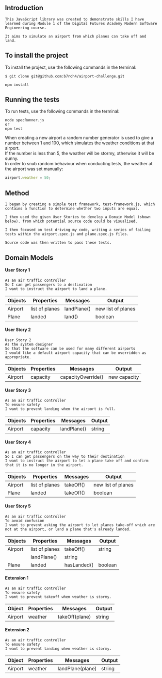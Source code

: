 ## Introduction
```
This JavaScript library was created to demonstrate skills I have learned during Module 1 of the Digital Futures Academy Modern Software Engineering course.

It aims to simulate an airport from which planes can take off and land.
```

## To install the project
To install the project, use the following commands in the terminal:
```
$ git clone git@github.com:b7rch4/airport-challenge.git

npm install
```

## Running the tests
To run tests, use the following commands in the terminal:
```
node specRunner.js
or
npm test
```
When creating a new airport a random number generator is used to give a number between 1 and 100, which simulates the weather conditions at that airport. <br>
If the number is less than 5, the weather will be stormy, otherwise it will be sunny. <br>
In order to snub random behaviour when conducting tests, the weather at the airport was set manually:
```js
airport.weather = 50;
```

## Method
```
I began by creating a simple test framework, test-framework.js, which contains a function to determine whether two inputs are equal.

I then used the given User Stories to develop a Domain Model (shown below), from which potential source code could be visualised.

I then focused on test driving my code, writing a series of failing tests within the airport.spec.js and plane.spec.js files.

Source code was then written to pass these tests.
```

## Domain Models

#### User Story 1
```
As an air traffic controller
So I can get passengers to a destination
I want to instruct the airport to land a plane.
```

Objects|Properties|Messages|Output
---|---|---|---
Airport|list of planes|landPlane()|new list of planes
Plane|landed|land()|boolean

#### User Story 2
```
User Story 2
As the system designer
So that the software can be used for many different airports
I would like a default airport capacity that can be overridden as appropriate.
```

Objects|Properties|Messages|Output
---|---|---|---
Airport|capacity|capacityOverride()|new capacity

#### User Story 3
```
As an air traffic controller
To ensure safety
I want to prevent landing when the airport is full.
```

Objects|Properties|Messages|Output
---|---|---|---
Airport|capacity|landPlane()|string

#### User Story 4
```
As an air traffic controller
So I can get passengers on the way to their destination
I want to instruct the airport to let a plane take off and confirm that it is no longer in the airport.
```

Objects|Properties|Messages|Output
---|---|---|---
Airport|list of planes|takeOff()|new list of planes
Plane|landed|takeOff()|boolean

#### User Story 5
```
As an air traffic controller
To avoid confusion
I want to prevent asking the airport to let planes take-off which are not at the airport, or land a plane that's already landed.
```

Objects|Properties|Messages|Output
---|---|---|---
Airport|list of planes|takeOff()|string
||landPlane()|string
Plane|landed|hasLanded()|boolean

#### Extension 1
```
As an air traffic controller
To ensure safety
I want to prevent takeoff when weather is stormy.
```

Object|Properties|Messages|Output
---|---|---|---
Airport|weather|takeOff(plane)|string

#### Extension 2
```
As an air traffic controller
To ensure safety
I want to prevent landing when weather is stormy.
```

Object|Properties|Messages|Output
---|---|---|---
Airport|weather|landPlane(plane)|string
